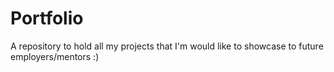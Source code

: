 # Portfolio
A repository to hold all my projects that I'm would like to showcase to future employers/mentors :)
